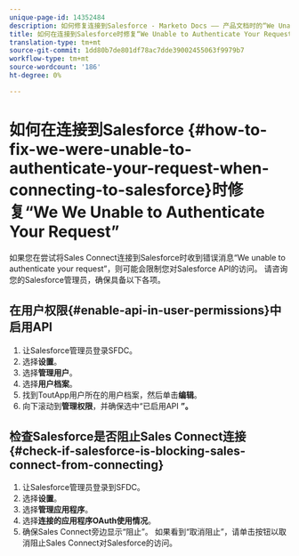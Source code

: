 ```yaml
---
unique-page-id: 14352484
description: 如何修复连接到Salesforce - Marketo Docs —— 产品文档时的“We Unable to Authenticate Your Request”
title: 如何在连接到Salesforce时修复“We Unable to Authenticate Your Request”
translation-type: tm+mt
source-git-commit: 1dd80b7de801df78ac7dde39002455063f9979b7
workflow-type: tm+mt
source-wordcount: '186'
ht-degree: 0%

---
```



# 如何在连接到Salesforce {#how-to-fix-we-were-unable-to-authenticate-your-request-when-connecting-to-salesforce}时修复“We We Unable to Authenticate Your Request”

如果您在尝试将Sales Connect连接到Salesforce时收到错误消息“We unable to authenticate your request”，则可能会限制您对Salesforce API的访问。 请咨询您的Salesforce管理员，确保具备以下各项。

## 在用户权限{#enable-api-in-user-permissions}中启用API

1. 让Salesforce管理员登录SFDC。
1. 选择&#x200B;**设置**。
1. 选择&#x200B;**管理用户**。
1. 选择&#x200B;**用户档案**。
1. 找到ToutApp用户所在的用户档案，然后单击&#x200B;**编辑**。
1. 向下滚动到&#x200B;**管理权限**，并确保选中“已启用API **”。**

## 检查Salesforce是否阻止Sales Connect连接{#check-if-salesforce-is-blocking-sales-connect-from-connecting}

1. 让Salesforce管理员登录到SFDC。
1. 选择&#x200B;**设置**。
1. 选择&#x200B;**管理应用程序**。
1. 选择&#x200B;**连接的应用程序OAuth使用情况**。
1. 确保Sales Connect旁边显示“阻止”。 如果看到“取消阻止”，请单击按钮以取消阻止Sales Connect对Salesforce的访问。

